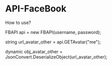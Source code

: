 # API-FaceBook
How to use?

FBAPI api = new FBAPI(username, password);

string url_avatar_other = api.GETAvatar("me");

dynamic obj_avatar_other = JsonConvert.DeserializeObject(url_avatar_other);
